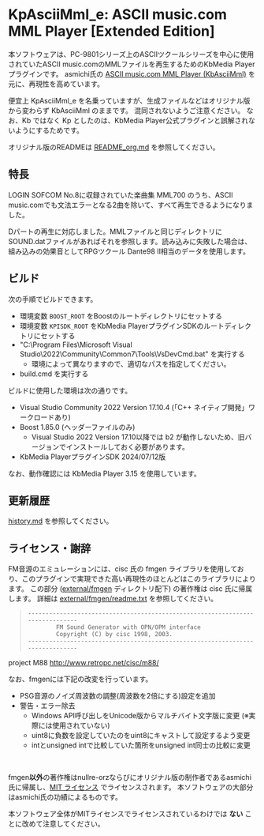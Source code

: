 # KpAsciiMml_e: ASCII music.com MML Player [Extended Edition]

本ソフトウェアは、PC-9801シリーズ上のASCIIツクールシリーズを中心に使用されていたASCII music.comのMMLファイルを再生するためのKbMedia Playerプラグインです。
asmichi氏の [ASCII music.com MML Player (KbAsciiMml)](https://github.com/asmichi/kb-ascii-mml) を元に、再現性を高めています。

便宜上 KpAsciiMml_e を名乗っていますが、生成ファイルなどはオリジナル版から変わらず KbAsciiMml のままです。
混同されないようご注意ください。
なお、Kb ではなく Kp としたのは、KbMedia Player公式プラグインと誤解されないようにするためです。

オリジナル版のREADMEは [README_org.md](./README_org.md) を参照してください。

## 特長

LOGIN SOFCOM No.8に収録されていた楽曲集 MML700 のうち、ASCII music.comでも文法エラーとなる2曲を除いて、すべて再生できるようになりました。

Dパートの再生に対応しました。MMLファイルと同じディレクトリにSOUND.datファイルがあればそれを参照します。読み込みに失敗した場合は、組み込みの効果音としてRPGツクール Dante98 II相当のデータを使用します。


## ビルド

次の手順でビルドできます。

- 環境変数 `BOOST_ROOT` をBoostのルートディレクトリにセットする
- 環境変数 `KPISDK_ROOT` をKbMedia PlayerプラグインSDKのルートディレクトリにセットする
- "C:\Program Files\Microsoft Visual Studio\2022\Community\Common7\Tools\VsDevCmd.bat" を実行する
  - 環境によって異なりますので、適切なパスを指定してください。
- build.cmd を実行する

ビルドに使用した環境は次の通りです。

- Visual Studio Community 2022 Version 17.10.4 (「C++ ネイティブ開発」ワークロードあり)
- Boost 1.85.0 (ヘッダーファイルのみ)
  - Visual Studio 2022 Version 17.10以降では b2 が動作しないため、旧バージョンでインストールしておく必要があります。
- KbMedia PlayerプラグインSDK 2024/07/12版

なお、動作確認には KbMedia Player 3.15 を使用しています。

## 更新履歴

[history.md](history.md) を参照してください。

## ライセンス・謝辞

FM音源のエミュレーションには、cisc 氏の fmgen ライブラリを使用しており、このプラグインで実現できた高い再現性のほとんどはこのライブラリによります。
この部分 ([external/fmgen](external/fmgen) ディレクトリ配下) の著作権は cisc 氏に帰属します。
詳細は [external/fmgen/readme.txt](external/fmgen/readme.txt) を参照してください。

> ```
> ------------------------------------------------------------------------------
>         FM Sound Generator with OPN/OPM interface
>         Copyright (C) by cisc 1998, 2003.
> ------------------------------------------------------------------------------
> ```
project M88 http://www.retropc.net/cisc/m88/

なお、fmgenには下記の改変を行っています。

- PSG音源のノイズ周波数の調整(周波数を2倍にする)設定を追加
- 警告・エラー除去
  - Windows API呼び出しをUnicode版からマルチバイト文字版に変更 (※実際には使用されていない)
  - uint8に負数を設定していたのをuint8にキャストして設定するよう変更
  - intとunsigned intで比較していた箇所をunsigned int同士の比較に変更

<br>

fmgen**以外**の著作権はnullre-orzならびにオリジナル版の制作者であるasmichi氏に帰属し、[MIT ライセンス](LICENSE) でライセンスされます。
本ソフトウェアの大部分はasmichi氏の功績によるものです。

本ソフトウェア全体がMITライセンスでライセンスされているわけでは **ない** ことに改めて注意してください。
